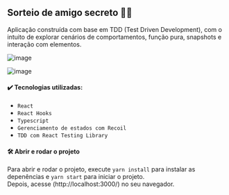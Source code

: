## Sorteio de amigo secreto 💛🎁

Aplicação construída com base em TDD (Test Driven Development), com o intuito de explorar cenários de comportamentos, função pura, snapshots e interação com elementos.

![image](https://user-images.githubusercontent.com/78990348/194780124-10f76c5b-b345-47ad-aa2a-dac96881e728.png)

![image](https://user-images.githubusercontent.com/78990348/194780273-93e06da7-af25-48c7-a3a3-9c6cf308133e.png)

#### ✔️ Tecnologias utilizadas: 

- `React`
- `React Hooks` 
- `Typescript`
- `Gerenciamento de estados com Recoil`
- `TDD com React Testing Library`

#### 🛠️ Abrir e rodar o projeto

Para abrir e rodar o projeto, execute `yarn install` para instalar as depenências e `yarn start` para iniciar o projeto.
</br>
Depois, acesse (http://localhost:3000/) no seu navegador. 
